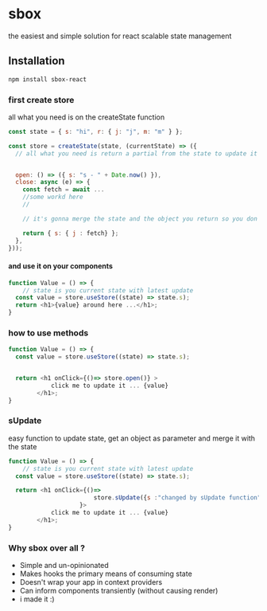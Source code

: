 # sbox

the easiest and simple solution for react scalable state management

## Installation

```bash
npm install sbox-react
```

### first create store

all what you need is on the createState function

```javascript
const state = { s: "hi", r: { j: "j", m: "m" } };

const store = createState(state, (currentState) => ({
  // all what you need is return a partial from the state to update it


  open: () => ({ s: "s - " + Date.now() }),
  close: async (e) => {
    const fetch = await ...
    //some workd here
    //

    // it's gonna merge the state and the object you return so you don't have to worry about anything

    return { s: { j : fetch} };
  },
}));
```

#### and use it on your components

```javascript
function Value = () => {
    // state is you current state with latest update
  const value = store.useStore((state) => state.s);
  return <h1>{value} around here ...</h1>;
}
```

### how to use methods

```javascript
function Value = () => {
  const value = store.useStore((state) => state.s);


  return <h1 onClick={()=> store.open()} >
            click me to update it ... {value}
        </h1>;
}
```

### sUpdate

easy function to update state, get an object as parameter and merge it with the state

```javascript
function Value = () => {
    // state is you current state with latest update
  const value = store.useStore((state) => state.s);

  return <h1 onClick={()=>
                        store.sUpdate({s :"changed by sUpdate function"})
                    }>
            click me to update it ... {value}
        </h1>;
}
```

### Why sbox over all ?

- Simple and un-opinionated
- Makes hooks the primary means of consuming state
- Doesn't wrap your app in context providers
- Can inform components transiently (without causing render)
- i made it :)
